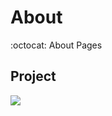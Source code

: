 # About
:octocat: About Pages

## Project 
<a href="https://domathid.github.io/about"><img src="https://img.shields.io/badge/Code-Preview-blue.svg"></a>
